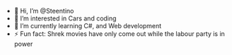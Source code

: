 - 👋 Hi, I’m @Steentino
- 👀 I’m interested in Cars and coding
- 🌱 I’m currently learning C#, and Web development
- ⚡ Fun fact: Shrek movies have only come out while the labour party is in power

<!---
Steentino/Steentino is a ✨ special ✨ repository because its `README.md` (this file) appears on your GitHub profile.
You can click the Preview link to take a look at your changes.
--->
